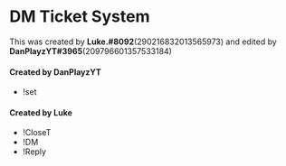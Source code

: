 # DM Ticket System 
This was created by **Luke.#8092**(290216832013565973) and edited by **DanPlayzYT#3965**(209796601357533184)

#### Created by DanPlayzYT
* !set

#### Created by Luke
* !CloseT
* !DM
* !Reply
